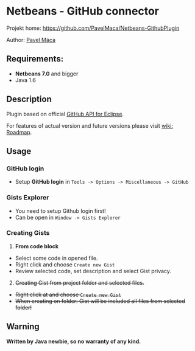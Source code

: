 # Netbeans - GitHub connector
Projekt home: https://github.com/PavelMaca/Netbeans-GithubPlugin

Author: [Pavel Máca](https://github.com/PavelMaca/)

## Requirements:
 * **Netbeans 7.0** and bigger
 * Java 1.6

## Description
Plugin based on official [GitHub API for Eclipse](https://github.com/eclipse/egit-github).

For features of actual version and future versions please visit [wiki: Roadmap](https://github.com/PavelMaca/Netbeans-GithubPlugin/wiki/Roadmap).

## Usage
### GitHub login
 - Setup **GitHub login** in  `Tools -> Options -> Miscellaneous -> GitHub`

### Gists Explorer
 - You need to setup Github login first!
 - Can be open in `Window -> Gists Explorer`

###  Creating Gists
 1. **From code block**
   -  Select some code in opened file.
   -  Right click and choose `Create new Gist`
   -  Review selected code, set description and select Gist privacy.

 2. <del>Creating Gist from project folder and selected files.
  - <del>Right click at and choose `Create new Gist`
  - <del>When creating on folder: Gist will be included all files from selected folder!

## Warning
**Written by Java newbie, so no warranty of any kind.**